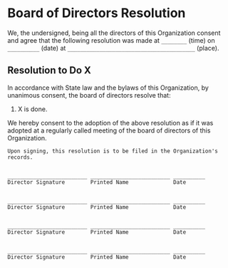 # Board of Directors Resolution

We, the undersigned, being all the directors of this Organization consent and agree that the following resolution was made
at `________` (time)
on `__________` (date)
at `________________________________________` (place).

## Resolution to Do X

In accordance with State law and the bylaws of this Organization, by unanimous consent, the board of directors resolve that:

1. X is done.

We hereby consent to the adoption of the above resolution as if it was adopted at a regularly called meeting of the board of directors of this Organization.


    Upon signing, this resolution is to be filed in the Organization's records.


    _________________________ _________________________ __________
    Director Signature        Printed Name              Date


    _________________________ _________________________ __________
    Director Signature        Printed Name              Date


    _________________________ _________________________ __________
    Director Signature        Printed Name              Date


    _________________________ _________________________ __________
    Director Signature        Printed Name              Date
